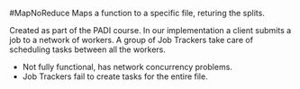 #MapNoReduce
Maps a function to a specific file, returing the splits. 

Created as part of the PADI course. In our implementation a client submits a job to a network of workers. A group of Job Trackers take care of scheduling tasks between all the workers.


- Not fully functional, has network concurrency problems.
- Job Trackers fail to create tasks for the entire file. 
